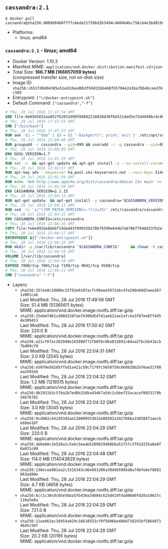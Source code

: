 ## `cassandra:2.1`

```console
$ docker pull cassandra@sha256:d009d84b0f7ffc6ede21759bd2b3494c4604b4bc756cb4e3bd019c6d9ce19a16
```

-	Platforms:
	-	linux; amd64

### `cassandra:2.1` - linux; amd64

-	Docker Version: 1.10.3
-	Manifest MIME: `application/vnd.docker.distribution.manifest.v2+json`
-	Total Size: **166.7 MB (166657059 bytes)**  
	(compressed transfer size, not on-disk size)
-	Image ID: `sha256:cb527d0d04385e51ed2daed0b3f69d226b468fb5704e241ba7bb46ceed76c585`
-	Entrypoint: `["\/docker-entrypoint.sh"]`
-	Default Command: `["cassandra","-f"]`

```dockerfile
# Thu, 28 Jul 2016 17:47:54 GMT
ADD file:0e0565652aa852f62033d99f84892216020d30f64521ded5e72d4940bc4c9697 in /
# Thu, 28 Jul 2016 17:47:55 GMT
CMD ["/bin/bash"]
# Thu, 28 Jul 2016 17:47:57 GMT
RUN awk '$1 ~ "^deb" { $3 = $3 "-backports"; print; exit }' /etc/apt/sources.list > /etc/apt/sources.list.d/backports.list
# Thu, 28 Jul 2016 22:00:08 GMT
RUN groupadd -r cassandra --gid=999 && useradd -r -g cassandra --uid=999 cassandra
# Thu, 28 Jul 2016 22:00:09 GMT
ENV GOSU_VERSION=1.7
# Thu, 28 Jul 2016 22:01:39 GMT
RUN set -x 	&& apt-get update && apt-get install -y --no-install-recommends ca-certificates wget && rm -rf /var/lib/apt/lists/* 	&& wget -O /usr/local/bin/gosu "https://github.com/tianon/gosu/releases/download/$GOSU_VERSION/gosu-$(dpkg --print-architecture)" 	&& wget -O /usr/local/bin/gosu.asc "https://github.com/tianon/gosu/releases/download/$GOSU_VERSION/gosu-$(dpkg --print-architecture).asc" 	&& export GNUPGHOME="$(mktemp -d)" 	&& gpg --keyserver ha.pool.sks-keyservers.net --recv-keys B42F6819007F00F88E364FD4036A9C25BF357DD4 	&& gpg --batch --verify /usr/local/bin/gosu.asc /usr/local/bin/gosu 	&& rm -r "$GNUPGHOME" /usr/local/bin/gosu.asc 	&& chmod +x /usr/local/bin/gosu 	&& gosu nobody true 	&& apt-get purge -y --auto-remove ca-certificates wget
# Thu, 28 Jul 2016 22:01:57 GMT
RUN apt-key adv --keyserver ha.pool.sks-keyservers.net --recv-keys 514A2AD631A57A16DD0047EC749D6EEC0353B12C
# Thu, 28 Jul 2016 22:01:59 GMT
RUN echo 'deb http://www.apache.org/dist/cassandra/debian 21x main' >> /etc/apt/sources.list.d/cassandra.list
# Thu, 28 Jul 2016 22:01:59 GMT
ENV CASSANDRA_VERSION=2.1.15
# Thu, 28 Jul 2016 22:04:13 GMT
RUN apt-get update 	&& apt-get install -y cassandra="$CASSANDRA_VERSION" 	&& rm -rf /var/lib/apt/lists/*
# Thu, 28 Jul 2016 22:04:15 GMT
RUN sed -ri 's/^(JVM_PATCH_VERSION)=.*/\1=25/' /etc/cassandra/cassandra-env.sh
# Thu, 28 Jul 2016 22:04:15 GMT
ENV CASSANDRA_CONFIG=/etc/cassandra
# Thu, 28 Jul 2016 22:04:16 GMT
COPY file:fe6ed91be8debf19da443f09935b578bf6599e644b7a670bf7048d33fb2efa9e in /docker-entrypoint.sh
# Thu, 28 Jul 2016 22:04:17 GMT
ENTRYPOINT &{["/docker-entrypoint.sh"]}
# Thu, 28 Jul 2016 22:04:19 GMT
RUN mkdir -p /var/lib/cassandra "$CASSANDRA_CONFIG" 	&& chown -R cassandra:cassandra /var/lib/cassandra "$CASSANDRA_CONFIG" 	&& chmod 777 /var/lib/cassandra "$CASSANDRA_CONFIG"
# Thu, 28 Jul 2016 22:04:19 GMT
VOLUME [/var/lib/cassandra]
# Thu, 28 Jul 2016 22:04:20 GMT
EXPOSE 7000/tcp 7001/tcp 7199/tcp 9042/tcp 9160/tcp
# Thu, 28 Jul 2016 22:04:21 GMT
CMD ["cassandra" "-f"]
```

-	Layers:
	-	`sha256:357ea8c3d80bc25792e010facfc98aee5972ebc47e290eb0d5aea3671a901cab`  
		Last Modified: Thu, 28 Jul 2016 17:49:58 GMT  
		Size: 51.4 MB (51365611 bytes)  
		MIME: application/vnd.docker.image.rootfs.diff.tar.gzip
	-	`sha256:25eb4fd61cd90d2207ae74300d5d7d1aeb22ae1afc4a3f87ee87f4454e309453`  
		Last Modified: Thu, 28 Jul 2016 17:50:42 GMT  
		Size: 220.0 B  
		MIME: application/vnd.docker.image.rootfs.diff.tar.gzip
	-	`sha256:a21cf6fac262949e18309d772fb0f6c06a832892c6daa2fbcbb41bcb7bd09cf0`  
		Last Modified: Thu, 28 Jul 2016 22:04:31 GMT  
		Size: 2.0 KB (2045 bytes)  
		MIME: application/vnd.docker.image.rootfs.diff.tar.gzip
	-	`sha256:e5070e58285ffbd1a421c50c71797c5658758c66d620b2bf6ae31780aa2492e6`  
		Last Modified: Thu, 28 Jul 2016 22:04:32 GMT  
		Size: 1.2 MB (1216515 bytes)  
		MIME: application/vnd.docker.image.rootfs.diff.tar.gzip
	-	`sha256:0b2931b3c576a2b7ed8b316ba43d67a5dc1cbbef25acacef8853179b34b76702`  
		Last Modified: Thu, 28 Jul 2016 22:04:32 GMT  
		Size: 3.0 KB (3045 bytes)  
		MIME: application/vnd.docker.image.rootfs.diff.tar.gzip
	-	`sha256:9cd902c441d93d5ae138099553632e08392a1927666a33658471aecbe6bbe18f`  
		Last Modified: Thu, 28 Jul 2016 22:04:29 GMT  
		Size: 220.0 B  
		MIME: application/vnd.docker.image.rootfs.diff.tar.gzip
	-	`sha256:ab0a60c3e526a1c5ebc5eaab5289029d88b6a51f57c3f91d335a8a9f6a831c00`  
		Last Modified: Thu, 28 Jul 2016 22:04:48 GMT  
		Size: 114.0 MB (114043829 bytes)  
		MIME: application/vnd.docker.image.rootfs.diff.tar.gzip
	-	`sha256:136ecee901ea2c3316343cd6e091206a39d4b5905d8a746fe6e78881863ad80e`  
		Last Modified: Thu, 28 Jul 2016 22:04:29 GMT  
		Size: 4.7 KB (4658 bytes)  
		MIME: application/vnd.docker.image.rootfs.diff.tar.gzip
	-	`sha256:6cc1c30c0c05e56ba5fb436a3d684c625d418fdad0680fd20a19637c116a5e8a`  
		Last Modified: Thu, 28 Jul 2016 22:04:29 GMT  
		Size: 721.0 B  
		MIME: application/vnd.docker.image.rootfs.diff.tar.gzip
	-	`sha256:11eed61ec10454a929c16610553cf9f5896be406d738291bf5864971d645c50f`  
		Last Modified: Thu, 28 Jul 2016 22:04:29 GMT  
		Size: 20.2 KB (20195 bytes)  
		MIME: application/vnd.docker.image.rootfs.diff.tar.gzip
